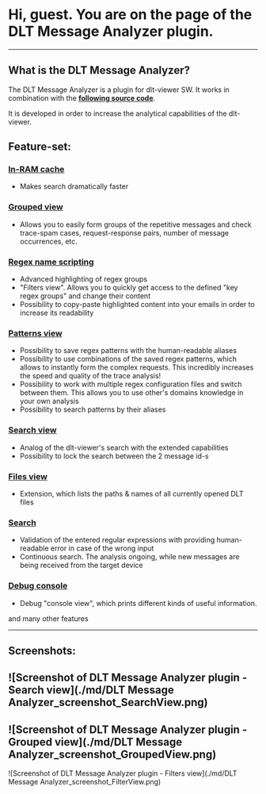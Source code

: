# Hi, guest. You are on the page of the DLT Message Analyzer plugin.

----
## What is the DLT Message Analyzer?

The DLT Message Analyzer is a plugin for dlt-viewer SW. It works in combination with the **[following source code](https://github.com/GENIVI/dlt-viewer)**.

It is developed in order to increase the analytical capabilities of the dlt-viewer.

## Feature-set:

### [In-RAM cache](./md/in_ram_cache/in_ram_cache.md)

- Makes search dramatically faster

### [Grouped view](./md/grouped_view/grouped_view.md)

- Allows you to easily form groups of the repetitive messages and check trace-spam cases, request-response pairs, number of message occurrences, etc.

### [Regex name scripting](./md/regex_name_scripting/regex_name_scripting.md)

- Advanced highlighting of regex groups
- "Filters view". Allows you to quickly get access to the defined "key regex groups" and change their content
- Possibility to copy-paste highlighted content into your emails in order to increase its readability

### [Patterns view](./md/patterns_view/patterns_view.md)

- Possibility to save regex patterns with the human-readable aliases
- Possibility to use combinations of the saved regex patterns, which allows to instantly form the complex requests. This incredibly increases the speed and quality of the trace analysis!
- Possibility to work with multiple regex configuration files and switch between them. This allows you to use other's domains knowledge in your own analysis
- Possibility to search patterns by their aliases

### [Search view](./md/search_view/search_view.md)

- Analog of the dlt-viewer's search with the extended capabilities
- Possibility to lock the search between the 2 message id-s

### [Files view](./md/files_view/files_view.md)

- Extension, which lists the paths & names of all currently opened DLT files

### [Search](./md/search/search.md)

- Validation of the entered regular expressions with providing human-readable error in case of the wrong input
- Continuous search. The analysis ongoing, while new messages are being received from the target device 

### [Debug console](./md/debug_console/debug_console.md)

- Debug "console view", which prints different kinds of useful information.

and many other features

----

## Screenshots:

![Screenshot of DLT Message Analyzer plugin - Search view](./md/DLT Message Analyzer_screenshot_SearchView.png)
----
![Screenshot of DLT Message Analyzer plugin - Grouped view](./md/DLT Message Analyzer_screenshot_GroupedView.png)
----
![Screenshot of DLT Message Analyzer plugin - Filters view](./md/DLT Message Analyzer_screenshot_FilterView.png)